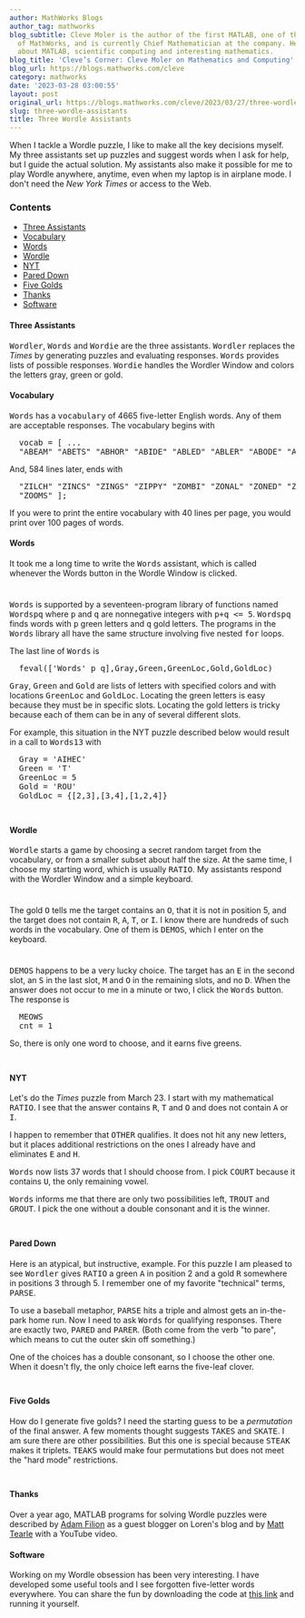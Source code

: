 ```yaml
---
author: MathWorks Blogs
author_tag: mathworks
blog_subtitle: Cleve Moler is the author of the first MATLAB, one of the founders
  of MathWorks, and is currently Chief Mathematician at the company. He writes here
  about MATLAB, scientific computing and interesting mathematics.
blog_title: 'Cleve’s Corner: Cleve Moler on Mathematics and Computing'
blog_url: https://blogs.mathworks.com/cleve
category: mathworks
date: '2023-03-28 03:00:55'
layout: post
original_url: https://blogs.mathworks.com/cleve/2023/03/27/three-wordle-assistants/?s_tid=feedtopost
slug: three-wordle-assistants
title: Three Wordle Assistants
---
```


<div class="content"><!--introduction--><p>When I tackle a Wordle puzzle, I like to make all the key decisions myself.  My three assistants set up puzzles and suggest words when I ask for help, but I guide the actual solution. My assistants also make it possible for me to play Wordle anywhere, anytime, even when my laptop is in airplane mode. I don't need the <i>New York Times</i> or access to the Web.</p>
<!--/introduction--><h3>Contents</h3><div><ul><li><a href="https://feeds.feedburner.com/mathworks/moler#dacb9b49-209b-4bd4-9600-ddcbf92f222e">Three Assistants</a></li><li><a href="https://feeds.feedburner.com/mathworks/moler#9a0fa3c8-2ea4-4e0d-8679-69e40f59921c">Vocabulary</a></li><li><a href="https://feeds.feedburner.com/mathworks/moler#fef3bbd2-49bf-47e0-b344-69a2b844ce95">Words</a></li><li><a href="https://feeds.feedburner.com/mathworks/moler#313da354-b5c6-4675-929e-3bbe89e7a74a">Wordle</a></li><li><a href="https://feeds.feedburner.com/mathworks/moler#bc74a1cc-f3c3-4b86-bd1b-7a19d18b8d36">NYT</a></li><li><a href="https://feeds.feedburner.com/mathworks/moler#a2a62471-6d35-4253-8c11-b0de6725afd4">Pared Down</a></li><li><a href="https://feeds.feedburner.com/mathworks/moler#3634c294-6419-4ca0-9339-7a1e50630492">Five Golds</a></li><li><a href="https://feeds.feedburner.com/mathworks/moler#fb298646-e9d7-4395-ba63-3e8d2607dc82">Thanks</a></li><li><a href="https://feeds.feedburner.com/mathworks/moler#3daf42e9-4815-4553-9b08-c2945d557011">Software</a></li></ul></div>
<h4>Three Assistants<a name="dacb9b49-209b-4bd4-9600-ddcbf92f222e"></a></h4><p><tt>Wordler</tt>, <tt>Words</tt> and <tt>Wordie</tt> are the three assistants. <tt>Wordler</tt> replaces the <i>Times</i> by generating puzzles and evaluating responses. <tt>Words</tt> provides lists of possible responses. <tt>Wordie</tt> handles the Wordler Window and colors the letters gray, green or gold.</p>
<h4>Vocabulary<a name="9a0fa3c8-2ea4-4e0d-8679-69e40f59921c"></a></h4><p><tt>Words</tt> has a <tt>vocabulary</tt> of 4665 five-letter English words. Any of them are acceptable responses. The vocabulary begins with</p>
<pre>  vocab = [ ...
  "ABEAM" "ABETS" "ABHOR" "ABIDE" "ABLED" "ABLER" "ABODE" "ABORT" ...</pre><p>And, 584 lines later, ends with</p>
<pre>  "ZILCH" "ZINCS" "ZINGS" "ZIPPY" "ZOMBI" "ZONAL" "ZONED" "ZONES" ...
  "ZOOMS" ];</pre><p>If you were to print the entire vocabulary with 40 lines per page, you would print over 100 pages of words.</p>
<h4>Words<a name="fef3bbd2-49bf-47e0-b344-69a2b844ce95"></a></h4><p>It took me a long time to write the <tt>Words</tt> assistant, which is called whenever the Words button in the Wordle Window is clicked.</p>
<p><img alt="" hspace="5" src="http://blogs.mathworks.com/cleve/files/ratio.gif" vspace="5" /> </p>
<p><tt>Words</tt> is supported by a seventeen-program library of functions named <tt>Wordspq</tt> where <tt>p</tt> and <tt>q</tt> are nonnegative integers with <tt>p+q &lt;= 5</tt>. <tt>Wordspq</tt> finds words with <tt>p</tt> green letters and <tt>q</tt> gold letters. The programs in the <tt>Words</tt> library all have the same structure involving five nested <tt>for</tt> loops.</p>
<p>The last line of <tt>Words</tt> is</p>
<pre>  feval(['Words' p q],Gray,Green,GreenLoc,Gold,GoldLoc)</pre><p><tt>Gray</tt>, <tt>Green</tt> and <tt>Gold</tt> are lists of letters with specified colors and with locations <tt>GreenLoc</tt> and <tt>GoldLoc</tt>.  Locating the green letters is easy because they must be in specific slots. Locating the gold letters is tricky because each of them can be in any of several different slots.</p>
<p>For example, this situation in the NYT puzzle described below would result in a call to <tt>Words13</tt> with</p>
<pre>  Gray = 'AIHEC'
  Green = 'T'
  GreenLoc = 5
  Gold = 'ROU'
  GoldLoc = {[2,3],[3,4],[1,2,4]}</pre><p><img alt="" hspace="5" src="http://blogs.mathworks.com/cleve/files/grout3.gif" vspace="5" /> </p>
<h4>Wordle<a name="313da354-b5c6-4675-929e-3bbe89e7a74a"></a></h4><p><tt>Wordle</tt> starts a game by choosing a secret random target from the vocabulary, or from a smaller subset about half the size. At the same time, I choose my starting word, which is usually <tt>RATIO</tt>.  My assistants respond with the Wordler Window and a simple keyboard.</p>
<p><img alt="" hspace="5" src="http://blogs.mathworks.com/cleve/files/keybored.png" vspace="5" /> </p>
<p>The gold <tt>O</tt> tells me the target contains an <tt>O</tt>, that it is not in position 5, and the target does not contain <tt>R</tt>, <tt>A</tt>, <tt>T</tt>, or <tt>I</tt>. I know there are hundreds of such words in the vocabulary. One of them is <tt>DEMOS</tt>, which I enter on the keyboard.</p>
<p><img alt="" hspace="5" src="http://blogs.mathworks.com/cleve/files/demos.gif" vspace="5" /> </p>
<p><tt>DEMOS</tt> happens to be a very lucky choice.  The target has an <tt>E</tt> in the second slot, an <tt>S</tt> in the last slot, <tt>M</tt> and <tt>O</tt> in the remaining slots, and no <tt>D</tt>. When the answer does not occur to me in a minute or two, I click the <tt>Words</tt> button.  The response is</p>
<pre>  MEOWS
  cnt = 1</pre><p>So, there is only one word to choose, and it earns five greens.</p>
<p><img alt="" hspace="5" src="http://blogs.mathworks.com/cleve/files/meows.gif" vspace="5" /> </p>
<h4>NYT<a name="bc74a1cc-f3c3-4b86-bd1b-7a19d18b8d36"></a></h4><p>Let's do the <i>Times</i> puzzle from March 23. I start with my mathematical <tt>RATIO</tt>. I see that the answer contains <tt>R</tt>, <tt>T</tt> and <tt>O</tt> and does not contain <tt>A</tt> or <tt>I</tt>.</p>
<p>I happen to remember that <tt>OTHER</tt> qualifies.  It does not hit any new letters, but it places additional restrictions on the ones I already have and eliminates <tt>E</tt> and <tt>H</tt>.</p>
<p><tt>Words</tt> now lists 37 words that I should choose from.  I pick <tt>COURT</tt> because it contains <tt>U</tt>, the only remaining vowel.</p>
<p><tt>Words</tt> informs me that there are only two possibilities left, <tt>TROUT</tt> and <tt>GROUT</tt>.  I pick the one without a double consonant and it is the winner.</p>
<p><img alt="" hspace="5" src="http://blogs.mathworks.com/cleve/files/grout_combo.gif" vspace="5" /> </p>
<h4>Pared Down<a name="a2a62471-6d35-4253-8c11-b0de6725afd4"></a></h4><p>Here is an atypical, but instructive, example.  For this puzzle I am pleased to see <tt>Wordler</tt> gives <tt>RATIO</tt> a green <tt>A</tt> in position 2 and a gold <tt>R</tt> somewhere in positions 3 through 5.  I remember one of my favorite "technical" terms, <tt>PARSE</tt>.</p>
<p>To use a baseball metaphor, <tt>PARSE</tt> hits a triple and almost gets an in-the-park home run.  Now I need to ask <tt>Words</tt> for qualifying responses.  There are exactly two, <tt>PARED</tt> and <tt>PARER</tt>.  (Both come from the verb "to pare", which means to cut the outer skin off something.)</p>
<p>One of the choices has a double consonant, so I choose the other one. When it doesn't fly, the only choice left earns the five-leaf clover.</p>
<p><img alt="" hspace="5" src="http://blogs.mathworks.com/cleve/files/parer_combo.gif" vspace="5" /> </p>
<h4>Five Golds<a name="3634c294-6419-4ca0-9339-7a1e50630492"></a></h4><p>How do I generate five golds?  I need the starting guess to be a <i>permutation</i> of the final answer.  A few moments thought suggests <tt>TAKES</tt> and <tt>SKATE</tt>.  I am sure there are other possibilities. But this one is special because <tt>STEAK</tt> makes it triplets. <tt>TEAKS</tt> would make four permutations but does not meet the "hard mode" restrictions.</p>
<p><img alt="" hspace="5" src="http://blogs.mathworks.com/cleve/files/skate_combo.gif" vspace="5" /> </p>
<h4>Thanks<a name="fb298646-e9d7-4395-ba63-3e8d2607dc82"></a></h4><p>Over a year ago, MATLAB programs for solving Wordle puzzles were described by <a href="https://blogs.mathworks.com/loren/2022/01/18/building-a-wordle-solver/">Adam Filion</a> as a guest blogger on Loren's blog and by <a href="https://www.youtube.com/watch?v=bVTcQtEnOlk">Matt Tearle</a> with a YouTube video.</p>
<h4>Software<a name="3daf42e9-4815-4553-9b08-c2945d557011"></a></h4><p>Working on my Wordle obsession has been very interesting. I have developed some useful tools and I see forgotten five-letter words everywhere.  You can share the fun by downloading the code at <a href="https://blogs.mathworks.com/cleve/files/Wordler_mzip.m">this link</a> and running it yourself.</p>
<!-- 
    function grabCode_5b2bc84c600a4474a0eabbc4d9bb6ab8() {
        // Remember the title so we can use it in the new page
        title = document.title;

        // Break up these strings so that their presence
        // in the Javascript doesn't mess up the search for
        // the MATLAB code.
        t1='5b2bc84c600a4474a0eabbc4d9bb6ab8 ' + '##### ' + 'SOURCE BEGIN' + ' #####';
        t2='##### ' + 'SOURCE END' + ' #####' + ' 5b2bc84c600a4474a0eabbc4d9bb6ab8';
    
        b=document.getElementsByTagName('body')[0];
        i1=b.innerHTML.indexOf(t1)+t1.length;
        i2=b.innerHTML.indexOf(t2);
 
        code_string = b.innerHTML.substring(i1, i2);
        code_string = code_string.replace(/REPLACE_WITH_DASH_DASH/g,'--');

        // Use /x3C/g instead of the less-than character to avoid errors 
        // in the XML parser.
        // Use '\x26#60;' instead of '<' so that the XML parser
        // doesn't go ahead and substitute the less-than character. 
        code_string = code_string.replace(/\x3C/g, '\x26#60;');

        copyright = 'Copyright 2023 The MathWorks, Inc.';

        w = window.open();
        d = w.document;
        d.write('<pre>\n');
        d.write(code_string);

        // Add copyright line at the bottom if specified.
        if (copyright.length > 0) {
            d.writeln('');
            d.writeln('%%');
            if (copyright.length > 0) {
                d.writeln('% _' + copyright + '_');
            }
        }

        d.write('</pre>\n');

        d.title = title + ' (MATLAB code)';
        d.close();
    }   
     --><p style="text-align: right; font-size: xx-small; font-weight: lighter; font-style: italic; color: gray;"><br /><a href=""><span style="font-size: x-small; font-style: italic;">Get 
      the MATLAB code <noscript>(requires JavaScript)</noscript></span></a><br /><br />
      Published with MATLAB&reg; R2023a<br /></p>
</div>
<!--
5b2bc84c600a4474a0eabbc4d9bb6ab8 ##### SOURCE BEGIN #####
%% Three Wordle Assistants
% When I tackle a Wordle puzzle, I like to make all the key decisions 
% myself.  My three assistants set up puzzles and suggest words
% when I ask for help, but I guide the actual solution.
% My assistants also make it possible for me to play Wordle anywhere,
% anytime, even when my laptop is in airplane mode.
% I don't need the _New York Times_ or access to the Web.

%% Three Assistants
% |Wordler|, |Words| and |Wordie| are the three assistants.
% |Wordler| replaces the _Times_ by generating puzzles
% and evaluating responses.
% |Words| provides lists of possible responses.
% |Wordie| handles the Wordler Window and colors the letters gray, 
% green or gold.

%% Vocabulary
% |Words| has a |vocabulary| of 4665 five-letter English words.
% Any of them are acceptable responses.
% The vocabulary begins with
% 
%    vocab = [ ...  
%    "ABEAM" "ABETS" "ABHOR" "ABIDE" "ABLED" "ABLER" "ABODE" "ABORT" ...
%
% And, 584 lines later, ends with
%
%    "ZILCH" "ZINCS" "ZINGS" "ZIPPY" "ZOMBI" "ZONAL" "ZONED" "ZONES" ...
%    "ZOOMS" ]; 
%
% If you were to print the entire vocabulary with 40 lines per page,
% you would print over 100 pages of words.

%% Words
% It took me a long time to write the |Words| assistant, which is
% called whenever the Words button in the Wordle Window is clicked.
%
% <<ratio.gif>>
%
% |Words| is supported by a seventeen-program library of functions
% named |Wordspq| where |p| and |q| are nonnegative integers 
% with |p+q <= 5|.
% |Wordspq| finds words with |p| green letters and |q| gold letters.
% The programs in the |Words| library all have the same structure
% involving five nested |for| loops.
%
% The last line of |Words| is
%
%    feval(['Words' p q],Gray,Green,GreenLoc,Gold,GoldLoc)
%
% |Gray|, |Green| and |Gold| are lists of letters with specified 
% colors and with locations |GreenLoc| and |GoldLoc|.  Locating the
% green letters is easy because they must be in specific slots.
% Locating the gold letters is tricky because each of them
% can be in any of several different slots.
%
% For example, this situation in the NYT puzzle described below
% would result in a call to |Words13| with
%
%    Gray = 'AIHEC'
%    Green = 'T'
%    GreenLoc = 5
%    Gold = 'ROU'
%    GoldLoc = {[2,3],[3,4],[1,2,4]}
%
% <<grout3.gif>>
 
%% Wordle
% |Wordle| starts a game by choosing a secret random target
% from the vocabulary, or from a smaller subset about half the size.
% At the same time, I choose my starting word, which is usually
% |RATIO|.  My assistants respond with the Wordler Window
% and a simple keyboard.
%
% <<keybored.png>>
%

%% 
% The gold |O| tells me the target contains an |O|, that it is not 
% in position 5, and the target does not contain |R|, |A|, |T|, or |I|.
% I know there are hundreds of such words in the vocabulary.        
% One of them is |DEMOS|, which I enter on the keyboard.
%
% <<demos.gif>>
%

%%
% |DEMOS| happens to be a very lucky choice.  The target has an
% |E| in the second slot, an |S| in the last slot, |M| and |O|
% in the remaining slots, and no |D|.
% When the answer does not occur to me in a minute or two,
% I click the |Words| button.  The response is
%
%    MEOWS
%    cnt = 1
%
% So, there is only one word to choose, and it earns five greens.
%
% <<meows.gif>>
%

%% NYT
% Let's do the _Times_ puzzle from March 23.
% I start with my mathematical |RATIO|.
% I see that the answer contains |R|, |T| and |O| and does
% not contain |A| or |I|.
%
% I happen to remember that |OTHER| qualifies.  It does not hit
% any new letters, but it places additional restrictions on
% the ones I already have and eliminates |E| and |H|.
%
% |Words| now lists 37 words that I should choose from.  I pick |COURT|
% because it contains |U|, the only remaining vowel.
%
% |Words| informs me that there are only two possibilities left,
% |TROUT| and |GROUT|.  I pick the one without a double consonant
% and it is the winner.
%
% <<grout_combo.gif>>

%% Pared Down
% Here is an atypical, but instructive, example.  For this puzzle
% I am pleased to see |Wordler| gives |RATIO| a green |A| in position 2 
% and a gold |R| somewhere in positions 3 through 5.  I remember one of
% my favorite "technical" terms, |PARSE|.
%
% To use a baseball metaphor, |PARSE| hits a triple and almost
% gets an in-the-park home run.  Now I need to ask |Words|
% for qualifying responses.  There are exactly two, |PARED| and
% |PARER|.  (Both come from the verb "to pare", which means to cut 
% the outer skin off something.)
%
% One of the choices has a double consonant, so I choose the other
% one. When it doesn't fly, the only choice left earns the
% five-leaf clover.
%
% <<parer_combo.gif>>
%

%% Five Golds
% How do I generate five golds?  I need the starting guess to be
% a _permutation_ of the final answer.  A few moments thought
% suggests |TAKES| and |SKATE|.  I am sure there are other possibilities.
% But this one is special because |STEAK| makes it triplets.
% |TEAKS| would make four permutations but does not meet
% the "hard mode" restrictions.
%
% <<skate_combo.gif>>
%

%% Thanks
% Over a year ago, MATLAB programs for solving Wordle puzzles 
% were described by
% <https://blogs.mathworks.com/loren/2022/01/18/building-a-wordle-solver/
% Adam Filion> as a guest blogger on Loren's blog and by
% <https://www.youtube.com/watch?v=bVTcQtEnOlk
% Matt Tearle> with a YouTube video.

%% Software
% Working on my Wordle obsession has been very interesting.
% I have developed some useful tools and I see forgotten five-letter
% words everywhere.  You can share the fun by downloading the code at
% <https://blogs.mathworks.com/cleve/files/Wordler_mzip.m
% this link> and running it yourself.
##### SOURCE END ##### 5b2bc84c600a4474a0eabbc4d9bb6ab8
-->